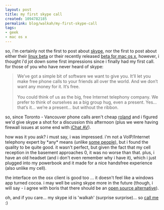 ```yaml
--- 
layout: post
title: my first skype call
created: 1094782185
permalink: blog/walkah/my-first-skype-call
tags: 
- geek
- mac os x
---
```

<p>
so, i'm certainly not the first to post about <a href="http://www.skype.com/">skype</a>, nor the first to post about either their <a href="http://www.skype.com/download_linux.html">linux beta</a> or their recently released <a href="http://www.skype.com/download_osx.html">beta for mac os x</a>, however, i thought i'd jot down some first impressions since i finally had my first call. for those of you who have never heard of skype:
</p><blockquote>
We&#8217;ve got a simple bit of software we want to give you. It&#8217;ll let you make free phone calls to your friends all over the world. And we don&#8217;t want any money for it. It&#8217;s free.
<br />
<br />You could think of us as the big, free Internet telephony company. We prefer to think of ourselves as a big group hug, even a present. Yes&#8230; that&#8217;s it&#8230; we&#8217;re a present&#8230; but without the ribbon.
</blockquote><p>
so, since Toronto - Vancouver phone calls aren't cheap <a href="http://www.bryght.com/about/the-team/roland">roland</a> and i figured we'd give skype a shot for a discussion this afternoon (plus we were having firewall issues at some end with <a href="http://www.apple.com/ichat/">iChat AV</a>). 
</p><p>
how was it you ask? i must say, i was impressed. i'm not a VoIP/Internet telephony expert by *any* means (unlike <a href="http://www.bmannconsulting.com/">some people</a>), but i found the quality to be quite good. it wasn't perfect, but given the fact that my cell reception in the basement approaches 0, it was no worse than that. plus, i have an old headset (and i don't even remember why i have it), which i just plugged into my powerbook and it made for a nice handsfree experience (also unlike my cell).
</p><p>
the interface on the osx client is good too ... it doesn't feel like a windows app turned cocoa. i may well be using skype more in the future (though, i will say - i agree with boris that there should be an <a href="http://www.bmannconsulting.com/node/1215">open source alternative</a>).
</p><p>
oh, and if you care... my skype id is 'walkah' (surprise surprise)... so <a href="callto://walkah/">call me</a> :)
</p>
